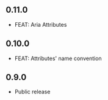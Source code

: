 ## 0.11.0

- FEAT: Aria Attributes

## 0.10.0

- FEAT: Attributes' name convention

## 0.9.0

- Public release
